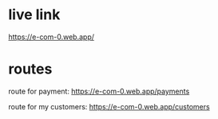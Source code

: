 # live link

https://e-com-0.web.app/

# routes

route for payment: https://e-com-0.web.app/payments

route for my customers: https://e-com-0.web.app/customers
